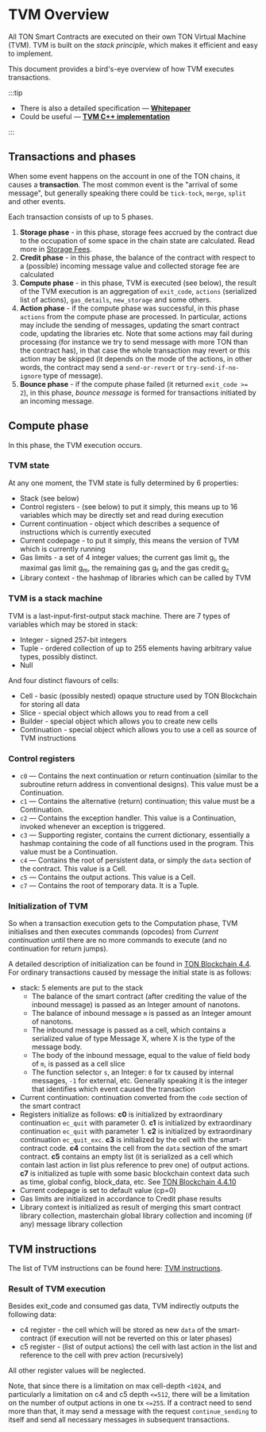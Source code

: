 # TVM Overview



All TON Smart Contracts are executed on their own TON Virtual Machine (TVM). TVM is built on the _stack principle_, which makes it efficient and easy to implement.

This document provides a bird's-eye overview of how TVM executes transactions.

:::tip

* There is also a detailed specification — [**Whitepaper**](https://ton.org/tvm.pdf)
* Could be useful — [**TVM C++ implementation**](https://github.com/ton-blockchain/ton/tree/master/crypto/vm)

:::

## Transactions and phases
When some event happens on the account in one of the TON chains, it causes a **transaction**.  The most common event is the "arrival of some message", but generally speaking there could be `tick-tock`, `merge`, `split` and other events.

Each transaction consists of up to 5 phases.
1. **Storage phase** - in this phase, storage fees accrued by the contract due to the occupation of some space in the chain state are calculated. Read more in [Storage Fees](/develop/smart-contracts/fees#storage-fee).
2. **Credit phase** - in this phase, the balance of the contract with respect to a (possible) incoming message value and collected storage fee are calculated
3. **Compute phase** - in this phase, TVM is executed (see below), the result of the TVM execution is an aggregation of `exit_code`, `actions` (serialized list of actions), `gas_details`, `new_storage` and some others.
4. **Action phase** - if the compute phase was successful, in this phase `actions` from the compute phase are processed. In particular, actions may include the sending of messages, updating the smart contract code, updating the libraries etc. Note that some actions may fail during processing (for instance we try to send message with more TON than the contract has), in that case the whole transaction may revert or this action may be skipped (it depends on the mode of the actions, in other words, the contract may send a `send-or-revert` or  `try-send-if-no-ignore` type of message).
5. **Bounce phase** - if the compute phase failed (it returned `exit_code >= 2`), in this phase, _bounce message_ is formed for transactions initiated by an incoming message.

## Compute phase
In this phase, the TVM execution occurs.

### TVM state
At any one moment, the TVM state is fully determined by 6 properties:
* Stack (see below)
* Control registers - (see below) to put it simply, this means up to 16 variables which may be directly set and read during execution
* Current continuation - object which describes a sequence of instructions which is currently executed
* Current codepage - to put it simply, this means the version of TVM which is currently running
* Gas limits - a set of 4 integer values; the current gas limit g<sub>l</sub>, the maximal gas limit g<sub>m</sub>, the remaining gas g<sub>r</sub> and the gas credit g<sub>c</sub>
* Library context - the hashmap of libraries which can be called by TVM 

### TVM is a stack machine
TVM is a last-input-first-output stack machine. There are 7 types of variables which may be stored in stack:
* Integer - signed 257-bit integers
* Tuple - ordered collection of up to 255 elements having arbitrary value types, possibly distinct.
* Null

And four distinct flavours of cells:
* Cell - basic (possibly nested) opaque structure used by TON Blockchain for storing all data
* Slice - special object which allows you to read from a cell
* Builder - special object which allows you to create new cells
* Continuation - special object which allows you to use a cell as source of TVM instructions

### Control registers
* `c0` — Contains the next continuation or return continuation (similar to the subroutine return address in conventional designs). This value must be a Continuation.
* `c1` — Contains the alternative (return) continuation; this value must be a Continuation. 
* `c2` — Contains the exception handler. This value is a Continuation, invoked whenever an exception is triggered.
* `c3` — Supporting register, contains the current dictionary, essentially a hashmap containing the code of all functions used in the program. This value must be a Continuation. 
* `c4` — Contains the root of persistent data, or simply the `data` section of the contract. This value is a Cell.
* `c5` — Contains the output actions. This value is a Cell.
* `c7` — Contains the root of temporary data. It is a Tuple.

### Initialization of TVM
So when a transaction execution gets to the Computation phase, TVM initialises and then executes commands (opcodes) from _Current continuation_ until there are no more commands to execute (and no continuation for return jumps).

A detailed description of initialization can be found in [TON Blockchain 4.4](https://ton.org/tblkch.pdf).
For ordinary transactions caused by message the initial state is as follows:
* stack: 5 elements are put to the stack
    * The balance of the smart contract (after crediting the value of the inbound message) is passed as an Integer amount of nanotons.
    * The balance of inbound message `m` is passed as an Integer amount of nanotons.
    * The inbound message is passed as a cell, which contains a serialized value of type Message X, where X is the type of the message body.
    * The body of the inbound message, equal to the value of field body of `m`, is passed as a cell slice
    * The function selector `s`, an Integer: `0` for tx caused by internal messages, `-1` for external, etc. Generally speaking it is the integer that identifies which event caused the transaction
 * Current continuation: continuation converted from the `code` section of the smart contract
 * Registers initialize as follows: **c0**  is initialized by extraordinary continuation `ec_quit` with parameter 0. **c1** is initialized by extraordinary continuation `ec_quit` with parameter 1. **c2** is initialized by extraordinary continuation `ec_quit_exc`. **c3** is initialized by the cell with the smart-contract code. **c4** contains the cell from the `data` section of the smart contract. **c5** contains an empty list (it is serialized as a cell which contain last action in list plus reference to prev one) of output actions. **c7** is initialized as tuple with some basic blockchain context data such as time, global config, block_data, etc. See [TON Blockchain 4.4.10](https://ton.org/tblkch.pdf)
 * Current codepage is set to default value (cp=0)
 * Gas limits are initialized in accordance to Credit phase results
 * Library context is initialized as result of merging this smart contract library collection, masterchain global library collection and incoming (if any) message library collection

## TVM instructions

The list of TVM instructions can be found here: [TVM instructions](/learn/tvm-instructions/instructions).

### Result of TVM execution
Besides exit_code and consumed gas data, TVM indirectly outputs the following data:
* c4 register - the cell which will be stored as new `data` of the smart-contract (if execution will not be reverted on this or later phases)
* c5 register - (list of output actions) the cell with last action in the list and reference to the cell with prev action (recursively)

All other register values will be neglected.

Note, that since there is a limitation on max cell-depth `<1024`, and particularly a limitation on c4 and c5 depth `<=512`, there will be a limitation on the number of output actions in one tx `<=255`. If a contract need to send more than that, it may send a message with the request `continue_sending` to itself and send all necessary messages in subsequent transactions.
